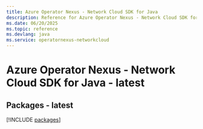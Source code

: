 ```yaml
---
title: Azure Operator Nexus - Network Cloud SDK for Java
description: Reference for Azure Operator Nexus - Network Cloud SDK for Java
ms.date: 06/20/2025
ms.topic: reference
ms.devlang: java
ms.service: operatornexus-networkcloud
---
```

# Azure Operator Nexus - Network Cloud SDK for Java - latest
## Packages - latest
[!INCLUDE [packages](operator-nexus---network-cloud-index.md)]